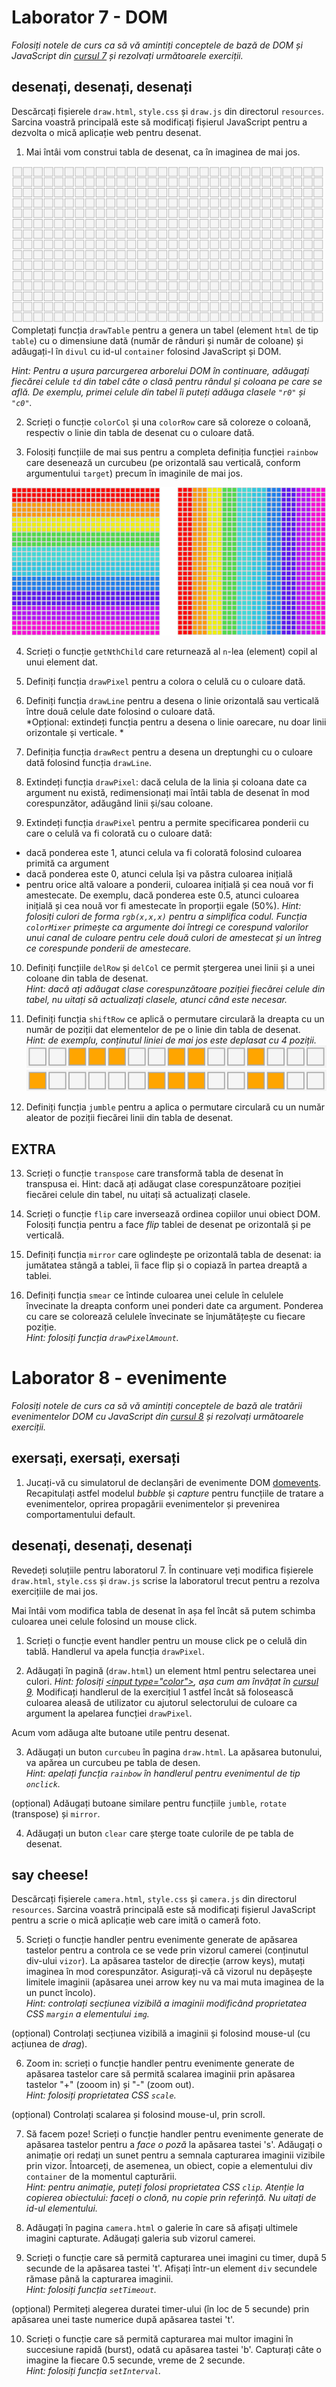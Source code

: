 # Laborator 7 - DOM

*Folosiți notele de curs ca să vă amintiți conceptele de bază de DOM și JavaScript din [cursul 7](https://cs.unibuc.ro/~cechirita/tw/c7) și rezolvați următoarele exerciții.*  

## desenați, desenați, desenați

Descărcați fișierele `draw.html`, `style.css` și `draw.js` din directorul `resources`. Sarcina voastră principală este să modificați fișierul JavaScript pentru a dezvolta o mică aplicație web pentru desenat. 

1. Mai întâi vom construi tabla de desenat, ca în imaginea de mai jos.

![tablă](Laborator7/images/table.png)  
Completați funcția `drawTable` pentru a genera un tabel (element `html` de tip `table`) cu o dimensiune dată (număr de rânduri și număr de coloane) și adăugați-l în `divul` cu id-ul `container` folosind JavaScript și DOM.  

*Hint: Pentru a ușura parcurgerea arborelui DOM în continuare, adăugați fiecărei celule `td` din tabel câte o clasă pentru rândul și coloana pe care se află. De exemplu, primei celule din tabel îi puteți adăuga clasele `"r0"` și `"c0"`.*

2. Scrieți o funcție `colorCol` și una `colorRow` care să coloreze o coloană, respectiv o linie din tabla de desenat cu o culoare dată.

3. Folosiți funcțiile de mai sus pentru a completa definiția funcției `rainbow` care desenează un curcubeu (pe orizontală sau verticală, conform argumentului `target`) precum în imaginile de mai jos. 

![](Laborator7/images/rbw.png)  

4. Scrieți o funcție `getNthChild` care returnează al `n`-lea (element) copil al unui element dat.

5. Definiți funcția `drawPixel` pentru a colora o celulă cu o culoare dată.

6. Definiți funcția `drawLine` pentru a desena o linie orizontală sau verticală între două celule date folosind o culoare dată.  
*Opțional: extindeți funcția pentru a desena o linie oarecare, nu doar linii orizontale și verticale. * 

7. Definiția funcția `drawRect` pentru a desena un dreptunghi cu o culoare dată folosind funcția `drawLine`. 

8. Extindeți funcția `drawPixel`: dacă celula de la linia și coloana date ca argument nu există, redimensionați mai întâi tabla de desenat în mod corespunzător, adăugând linii și/sau coloane.

9. Extindeți funcția `drawPixel` pentru a permite specificarea ponderii cu care o celulă va fi colorată cu o culoare dată: 
- dacă ponderea este 1, atunci celula va fi colorată folosind culoarea primită ca argument
- dacă ponderea este 0, atunci celula își va păstra culoarea inițială
- pentru orice altă valoare a ponderii, culoarea inițială și cea nouă vor fi amestecate. De exemplu, dacă ponderea este 0.5, atunci 
   culoarea inițială și cea nouă vor fi amestecate în proporții egale (50%).
*Hint: folosiți culori de forma `rgb(x,x,x)` pentru a simplifica codul. Funcția `colorMixer` primește ca argumente doi întregi ce corespund valorilor unui canal de culoare pentru cele două culori de amestecat și un întreg ce corespunde ponderii de amestecare.*

10. Definiți funcțiile `delRow` și `delCol` ce permit ștergerea unei linii și a unei coloane din tabla de desenat.  
*Hint: dacă ați adăugat clase corespunzătoare poziției fiecărei celule din tabel, nu uitați să actualizați clasele, atunci când este necesar.*

11. Definiți funcția `shiftRow` ce aplică o permutare circulară la dreapta cu un număr de poziții dat elementelor de pe o linie din tabla de desenat.  
*Hint: de exemplu, conținutul liniei de mai jos este deplasat cu 4 poziții.*  
![](Laborator7/images/perm.png)  
![](Laborator7/images/perm-1.png)  
 
12. Definiți funcția `jumble` pentru a aplica o permutare circulară
   cu un număr aleator de poziții fiecărei linii din tabla de desenat.

## EXTRA

13. Scrieți o funcție `transpose` care transformă tabla de desenat în transpusa ei. Hint: dacă ați adăugat clase corespunzătoare poziției fiecărei celule din tabel, nu uitați să actualizați clasele.

14. Scrieți o funcție `flip` care inversează ordinea copiilor unui obiect DOM. Folosiți funcția pentru a face *flip* tablei de desenat pe orizontală și pe verticală.


15. Definiți funcția `mirror` care oglindește pe orizontală tabla de desenat: ia jumătatea stângă a tablei, îi face flip și o copiază în partea dreaptă a tablei.

16. Definiți funcția `smear` ce întinde culoarea unei celule în celulele învecinate la dreapta conform unei ponderi date ca argument. Ponderea cu care se colorează celulele învecinate se înjumătățește cu fiecare poziție.  
*Hint: folosiți funcția `drawPixelAmount`.*
 
# Laborator 8 - evenimente

*Folosiți notele de curs ca să vă amintiți conceptele de bază ale tratării evenimentelor DOM cu JavaScript din [cursul 8](https://cs.unibuc.ro/~cechirita/tw/c8) și rezolvați următoarele exerciții.*  

## exersați, exersați, exersați

1. Jucați-vă cu simulatorul de declanșări de evenimente DOM [domevents](https://domevents.dev/). Recapitulați astfel modelul *bubble* și *capture* pentru funcțiile de tratare a evenimentelor, oprirea propagării evenimentelor și prevenirea comportamentului default.

## desenați, desenați, desenați

Revedeți soluțiile pentru laboratorul 7. În continuare veți modifica fișierele `draw.html`, `style.css` și `draw.js` scrise la laboratorul trecut pentru a rezolva exercițiile de mai jos. 

Mai întâi vom modifica tabla de desenat în așa fel încât să putem schimba culoarea unei celule folosind un mouse click.

1. Scrieți o funcție event handler pentru un mouse click pe o celulă din tablă. Handlerul va apela funcția `drawPixel`. 

2. Adăugați în pagină (`draw.html`) un element html pentru selectarea unei culori. *Hint: folosiți [&lt;input type="color"&gt;](https://developer.mozilla.org/en-US/docs/Web/HTML/Element/input/color), așa cum am învățat în [cursul 9](https://cs.unibuc.ro/~cechirita/tw/c9/#/24).* Modificați handlerul de la exercițiul 1 astfel încât să folosească culoarea aleasă de utilizator cu ajutorul selectorului de culoare ca argument la apelarea funcției `drawPixel`.

Acum vom adăuga alte butoane utile pentru desenat.

3. Adăugați un buton `curcubeu` în pagina `draw.html`. La apăsarea butonului, va apărea un curcubeu pe tabla de desen.  
*Hint: apelați funcția `rainbow` în handlerul pentru evenimentul de tip `onclick`.* 

(opțional) Adăugați butoane similare pentru funcțiile `jumble`, `rotate` (transpose) și `mirror`.

4. Adăugați un buton `clear` care șterge toate culorile de pe tabla de desenat.

## say cheese!

Descărcați fișierele `camera.html`, `style.css` și `camera.js` din directorul `resources`. Sarcina voastră principală este să modificați fișierul JavaScript pentru a scrie o mică aplicație web care imită o cameră foto.  

5. Scrieți o funcție handler pentru evenimente generate de apăsarea tastelor pentru a controla ce se vede prin vizorul camerei (conținutul div-ului `vizor`). La apăsarea tastelor de direcție (arrow keys), mutați imaginea în mod corespunzător. Asigurați-vă că vizorul nu depășește limitele imaginii (apăsarea unei arrow key nu va mai muta imaginea de la un punct încolo).  
*Hint: controlați secțiunea vizibilă a imaginii modificând proprietatea CSS `margin` a elementului `img`.*  

(opțional) Controlați secțiunea vizibilă a imaginii și folosind mouse-ul (cu acțiunea de *drag*). 

6. Zoom in: scrieți o funcție  handler pentru evenimente generate de apăsarea tastelor care să permită scalarea imaginii prin apăsarea tastelor "+" (zooom in) și "-" (zoom out).   
*Hint: folosiți proprietatea CSS `scale`.*   
  
(opțional) Controlați scalarea și folosind mouse-ul, prin scroll.

7. Să facem poze! Scrieți o funcție handler pentru evenimente generate de apăsarea tastelor pentru a *face o poză* la apăsarea tastei 's'. Adăugați o animație ori redați un sunet pentru a semnala capturarea imaginii vizibile prin vizor. Întoarceți, de asemenea, un obiect, copie a elementului div `container` de la momentul capturării.  
*Hint: pentru animație, puteți folosi proprietatea CSS `clip`. Atenție la copierea obiectului: faceți o clonă, nu copie prin referință. Nu uitați de id-ul elementului.*

8. Adăugați în pagina `camera.html` o galerie în care să afișați ultimele imagini capturate. Adăugați galeria sub vizorul camerei.

9. Scrieți o funcție care să permită capturarea unei imagini cu timer, după 5 secunde de la apăsarea tastei 't'. Afișați într-un element `div` secundele rămase până la capturarea imaginii.   
*Hint: folosiți funcția `setTimeout`.* 

(opțional) Permiteți alegerea duratei timer-ului (în loc de 5 secunde) prin apăsarea unei taste numerice după apăsarea tastei 't'.

10. Scrieți o funcție care să permită capturarea mai multor imagini în succesiune rapidă (burst), odată cu apăsarea tastei 'b'. Capturați câte o imagine la fiecare 0.5 secunde, vreme de 2 secunde.   
*Hint: folosiți funcția `setInterval`.*





